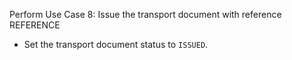 Perform Use Case 8: Issue the transport document with reference REFERENCE

* Set the transport document status to `ISSUED`.
